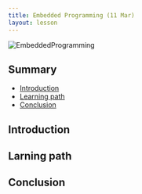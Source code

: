 ```yaml
---
title: Embedded Programming (11 Mar)
layout: lesson
---
```


![EmbeddedProgramming](./.jpg)

## Summary

- [Introduction](#introduction)
- [Learning path](#learningpath)
- [Conclusion](#conclusion)

## Introduction

## Larning path

## Conclusion